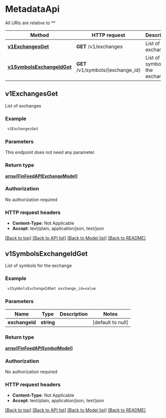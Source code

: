 # MetadataApi

All URIs are relative to **

Method | HTTP request | Description
------------- | ------------- | -------------
[**v1ExchangesGet**](MetadataApi.md#v1ExchangesGet) | **GET** /v1/exchanges | List of exchanges
[**v1SymbolsExchangeIdGet**](MetadataApi.md#v1SymbolsExchangeIdGet) | **GET** /v1/symbols/{exchange_id} | List of symbols for the exchange



## v1ExchangesGet

List of exchanges

### Example

```bash
 v1ExchangesGet
```

### Parameters

This endpoint does not need any parameter.

### Return type

[**array[FinFeedAPIExchangeModel]**](FinFeedAPIExchangeModel.md)

### Authorization

No authorization required

### HTTP request headers

- **Content-Type**: Not Applicable
- **Accept**: text/plain, application/json, text/json

[[Back to top]](#) [[Back to API list]](../README.md#documentation-for-api-endpoints) [[Back to Model list]](../README.md#documentation-for-models) [[Back to README]](../README.md)


## v1SymbolsExchangeIdGet

List of symbols for the exchange

### Example

```bash
 v1SymbolsExchangeIdGet exchange_id=value
```

### Parameters


Name | Type | Description  | Notes
------------- | ------------- | ------------- | -------------
 **exchangeId** | **string** |  | [default to null]

### Return type

[**array[FinFeedAPISymbolModel]**](FinFeedAPISymbolModel.md)

### Authorization

No authorization required

### HTTP request headers

- **Content-Type**: Not Applicable
- **Accept**: text/plain, application/json, text/json

[[Back to top]](#) [[Back to API list]](../README.md#documentation-for-api-endpoints) [[Back to Model list]](../README.md#documentation-for-models) [[Back to README]](../README.md)

